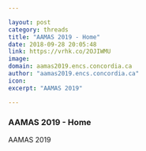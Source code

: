 ```yaml
---

layout: post
category: threads
title: "AAMAS 2019 - Home"
date: 2018-09-28 20:05:48
link: https://vrhk.co/2OJIWMU
image: 
domain: aamas2019.encs.concordia.ca
author: "aamas2019.encs.concordia.ca"
icon: 
excerpt: "AAMAS 2019"

---
```


### AAMAS 2019 - Home

AAMAS 2019